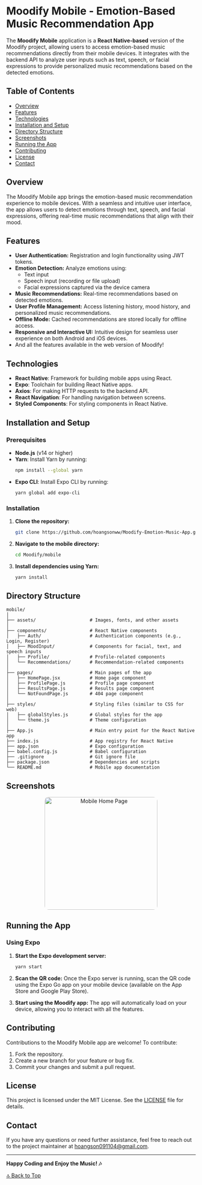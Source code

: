 # **Moodify Mobile - Emotion-Based Music Recommendation App**

The **Moodify Mobile** application is a **React Native-based** version of the Moodify project, allowing users to access emotion-based music recommendations directly from their mobile devices. It integrates with the backend API to analyze user inputs such as text, speech, or facial expressions to provide personalized music recommendations based on the detected emotions.

## **Table of Contents**

- [Overview](#overview)
- [Features](#features)
- [Technologies](#technologies)
- [Installation and Setup](#installation-and-setup)
- [Directory Structure](#directory-structure)
- [Screenshots](#screenshots)
- [Running the App](#running-the-app)
- [Contributing](#contributing)
- [License](#license)
- [Contact](#contact)

## **Overview**

The Moodify Mobile app brings the emotion-based music recommendation experience to mobile devices. With a seamless and intuitive user interface, the app allows users to detect emotions through text, speech, and facial expressions, offering real-time music recommendations that align with their mood.

## **Features**

- **User Authentication:** Registration and login functionality using JWT tokens.
- **Emotion Detection:** Analyze emotions using:
    - Text input
    - Speech input (recording or file upload)
    - Facial expressions captured via the device camera
- **Music Recommendations:** Real-time recommendations based on detected emotions.
- **User Profile Management:** Access listening history, mood history, and personalized music recommendations.
- **Offline Mode:** Cached recommendations are stored locally for offline access.
- **Responsive and Interactive UI:** Intuitive design for seamless user experience on both Android and iOS devices.
- And all the features available in the web version of Moodify!

## **Technologies**

- **React Native**: Framework for building mobile apps using React.
- **Expo**: Toolchain for building React Native apps.
- **Axios**: For making HTTP requests to the backend API.
- **React Navigation**: For handling navigation between screens.
- **Styled Components**: For styling components in React Native.

## **Installation and Setup**

### Prerequisites

- **Node.js** (v14 or higher)
- **Yarn**: Install Yarn by running:
  ```bash
  npm install --global yarn
  ```
- **Expo CLI**: Install Expo CLI by running:
  ```bash
  yarn global add expo-cli
  ```

### Installation

1. **Clone the repository:**
   ```bash
   git clone https://github.com/hoangsonww/Moodify-Emotion-Music-App.git
   ```

2. **Navigate to the mobile directory:**
   ```bash
   cd Moodify/mobile
   ```

3. **Install dependencies using Yarn:**
   ```bash
   yarn install
   ```

## **Directory Structure**

```plaintext
mobile/
│
├── assets/                    # Images, fonts, and other assets
│
├── components/                # React Native components
│   ├── Auth/                  # Authentication components (e.g., Login, Register)
│   ├── MoodInput/             # Components for facial, text, and speech inputs
│   ├── Profile/               # Profile-related components
│   └── Recommendations/       # Recommendation-related components
│
├── pages/                     # Main pages of the app
│   ├── HomePage.jsx           # Home page component
│   ├── ProfilePage.js         # Profile page component
│   ├── ResultsPage.js         # Results page component
│   └── NotFoundPage.js        # 404 page component
│
├── styles/                    # Styling files (similar to CSS for web)
│   ├── globalStyles.js        # Global styles for the app
│   └── theme.js               # Theme configuration
│
├── App.js                     # Main entry point for the React Native app
├── index.js                   # App registry for React Native
├── app.json                   # Expo configuration
├── babel.config.js            # Babel configuration
├── .gitignore                 # Git ignore file
├── package.json               # Dependencies and scripts
└── README.md                  # Mobile app documentation
```

## **Screenshots**

<p align="center">
  <img src="../images/mobile-ui.png" alt="Mobile Home Page" width="300" style="border-radius: 10px">
</p>

## **Running the App**

### Using Expo

1. **Start the Expo development server:**
   ```bash
   yarn start
   ```

2. **Scan the QR code:** Once the Expo server is running, scan the QR code using the Expo Go app on your mobile device (available on the App Store and Google Play Store).

3. **Start using the Moodify app:** The app will automatically load on your device, allowing you to interact with all the features.

## **Contributing**

Contributions to the Moodify Mobile app are welcome! To contribute:

1. Fork the repository.
2. Create a new branch for your feature or bug fix.
3. Commit your changes and submit a pull request.

## **License**

This project is licensed under the MIT License. See the [LICENSE](LICENSE) file for details.

## **Contact**

If you have any questions or need further assistance, feel free to reach out to the project maintainer at [hoangson091104@gmail.com](mailto:hoangson091104@gmail.com).

---

**Happy Coding and Enjoy the Music! 🎶**

[🔝 Back to Top](#moodify-mobile---emotion-based-music-recommendation-app)
